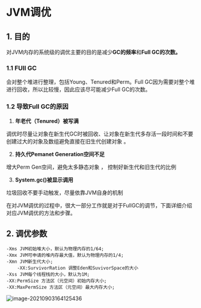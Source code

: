 # JVM调优

## 1. 目的

对JVM内存的系统级的调优主要的目的是减少**GC的频率**和**Full GC的次数。**



### 1.1 FUll GC

会对整个堆进行整理，包括Young、Tenured和Perm。Full GC因为需要对整个堆进行回收，所以比较慢，因此应该尽可能减少Full GC的次数。



### 1.2 导致Full GC的原因

1) **年老代（Tenured）被写满**

调优时尽量让对象在新生代GC时被回收、让对象在新生代多存活一段时间和不要创建过大的对象及数组避免直接在旧生代创建对象 。

2) **持久代Pemanet Generation空间不足**

增大Perm Gen空间，避免太多静态对象 ， 控制好新生代和旧生代的比例

3) **System.gc()被显示调用**

垃圾回收不要手动触发，尽量依靠JVM自身的机制

在对JVM调优的过程中，很大一部分工作就是对于FullGC的调节，下面详细介绍对应JVM调优的方法和步骤。



## 2. 调优参数

````
-Xms JVM初始堆大小，默认为物理内存的1/64;
-Xmx JVM可申请的堆内存最大值，默认为物理内存的1/4;
-Xmn JVM新生代大小;
	-XX:SurvivorRation 调整Eden和SuvivorSpace的大小
-Xss JVM每个线程栈的大小，默认为1M;
-XX:PermSize 方法区（元空间）初始内存大小;
-XX:MaxPermSize 方法区（元空间）最大内存大小;
````





![image-20210903164125436](http://note.youdao.com/yws/public/resource/7d81e6a39024a96dd86efacf29f4ca80/xmlnote/WEBRESOURCE67299b8562d44b4cafced6f12d3741ad/2014)
